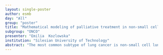 ```yaml
---
layout: single-poster
author: esmb
day: "All"
group: "poster"
title: "Mathematical modeling of palliative treatment in non-small cell lung cancer"
subgroup: "ONCO"
presenter: "Emilia  Kozlowska"
institution: "Silesian University of Technology"
abstract: "The most common subtype of lung cancer is non-small cell lung cancer (NSCLC) that constitutes 80% of all lung cancer cases. NSCLC is usually diagnosed at an advanced stage because of non-specific symptoms, leading to high mortality. The standard treatment for NSCLC patients is a combination of chemotherapy and radiotherapy and, as emerging mode of treatment, immunotherapy. We collected, from a retrospective cohort of patients, 47 patients treated with platinum-doublet chemotherapy with a palliative intent or with symptoms treatment only. Thus, the patients are treated under the assumption of failed cure. From the cohort of patients, clinical data were collected, which serve as input data for computational platform. We developed a computational platform including a machine learning algorithm and a mechanistic mathematical model to find the best protocol for administration of platinum-doublet chemotherapy in palliative setting. The core of the platform is the mathematical model, in the form of a system of ordinary differential equations, describing dynamics of platinum-sensitive and platinum-resistant cancer cells and interactions reflecting competition for space and resources. The model is simulated stochastically by sampling the parameter values from a joint probability distribution. Machine learning algorithm is applied to calibrate the mathematical model and to fit it to overall survival curve. The model simulations faithfully reproduce the clinical cohort at three levels, long-term response (OS), initial response, and the relationship between number of chemotherapy cycles and time between two consecutive chemotherapy cycles. In addition, we investigated the relationship between initial and long-term response. We showed that these two variables do not correlate, which means that we cannot predict patient survival based solely on initial response. We also tested several chemotherapy schedules to find the best one for patients treated with a palliative intent. We found that optimal treatment schedule depends, among other, on the strength of competition among sensitive and resistant subclones in a tumor."
---
```


